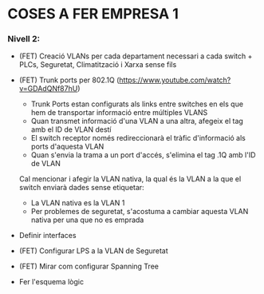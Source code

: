 # COSES A FER EMPRESA 1
### Nivell 2:
- (FET) Creació VLANs per cada departament necessari a cada switch + PLCs, Seguretat, Climatització i Xarxa sense fils

- (FET) Trunk ports per 802.1Q (https://www.youtube.com/watch?v=GDAdQNf87hU)
  - Trunk Ports estan configurats als links entre switches en els que hem de transportar informació entre múltiples VLANS
  - Quan transmet informació d'una VLAN a una altra, afegeix el tag amb el ID de VLAN destí
  - El switch receptor només redireccionarà el tràfic d'informació als ports d'aquesta VLAN
  - Quan s'envia la trama a un port d'accés, s'elimina el tag .1Q amb l'ID de VLAN
  
  Cal mencionar i afegir la VLAN nativa, la qual és la VLAN a la que el switch enviarà dades sense etiquetar:
  - La VLAN nativa es la VLAN 1
  - Per problemes de seguretat, s'acostuma a cambiar aquesta VLAN nativa per una que no es emprada
  
  
- Definir interfaces

- (FET) Configurar LPS a la VLAN de Seguretat

- (FET) Mirar com configurar Spanning Tree

- Fer l'esquema lògic
